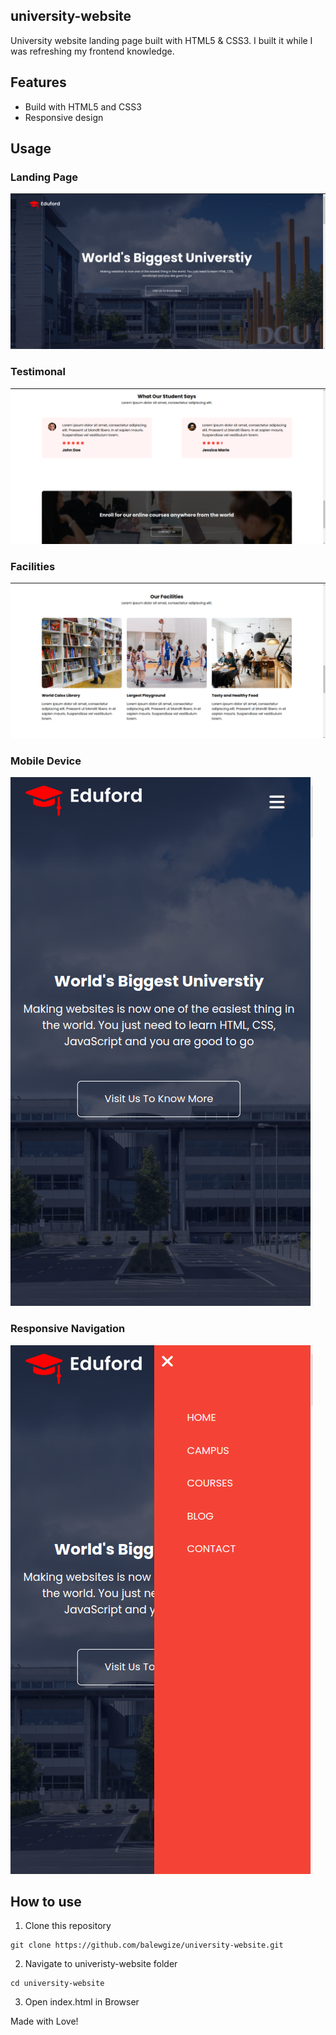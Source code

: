 ## university-website

University website landing page built with HTML5 &amp; CSS3. I built it while I was refreshing my frontend knowledge.

## Features

- Build with HTML5 and CSS3
- Responsive design

## Usage

### Landing Page
![Alt text](images/hero.png?raw=true "Landing Page")

### Testimonal
![Alt text](images/testimonial.png?raw=true "Testimonials")

### Facilities
![Alt text](images/facilities.png?raw=true "Facilities")

### Mobile Device
![Alt text](images/mobile.png?raw=true "Mobile device")

### Responsive Navigation
![Alt text](images/nav.png?raw=true "Navigation")



## How to use

1. Clone this repository
```
git clone https://github.com/balewgize/university-website.git
```

2. Navigate to univeristy-website folder
```
cd university-website
```
3. Open index.html in Browser

Made with Love!